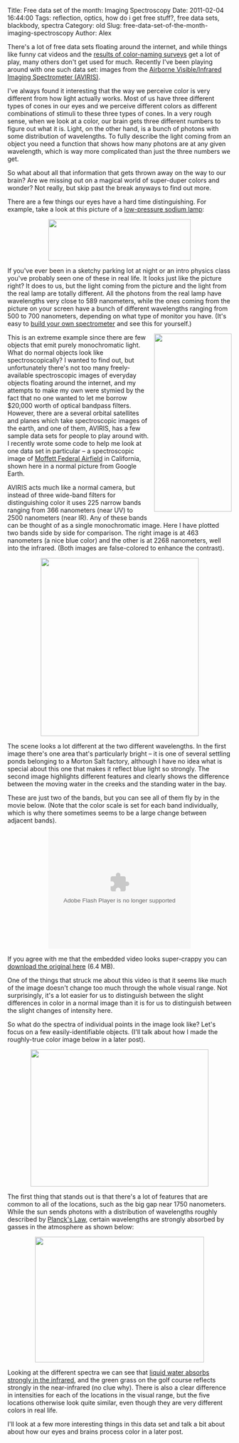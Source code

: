 Title: Free data set of the month:  Imaging Spectroscopy
Date: 2011-02-04 16:44:00
Tags: reflection, optics, how do i get free stuff?, free data sets, blackbody, spectra
Category: old
Slug: free-data-set-of-the-month-imaging-spectroscopy
Author: Alex

There's a lot of free data sets floating around the internet, and while things like funny cat videos and the <a href="http://blog.xkcd.com/2010/05/03/color-survey-results/">results of color-naming surveys</a> get a lot of play, many others don't get used for much.  Recently I've been playing around with one such data set: images from the <a href="http://aviris.jpl.nasa.gov/">Airborne Visible/Infrared Imaging Spectrometer (AVIRIS)</a>. <p style="margin-bottom: 0in;">I've always found it interesting that the way we perceive color is very different from how light actually works.  Most of us have three different types of cones in our eyes and we perceive different colors as different combinations of stimuli to these three types of cones.  In a very rough sense, when we look at a color, our brain gets three different numbers to figure out what it is. Light, on the other hand, is a bunch of photons with some distribution of wavelengths.  To fully describe the light coming from an object you need a function that shows how many photons are at any given wavelength, which is way more complicated than just the three numbers we get.   </p>  <p style="margin-bottom: 0in;">So what about all that information that gets thrown away on the way to our brain?  Are we missing out on a magical world of super-duper colors and wonder?  Not really, but skip past the break anyways to find out more.</p>
<a name='more'></a>
<p style="margin-bottom: 0in;"> </p><p style="margin-bottom: 0in;">There are a few things our eyes have a hard time distinguishing.  For example, take a look at this picture of a <a href="http://en.wikipedia.org/wiki/Sodium-vapor_lamp#Low_pressure_sodium">low-pressure sodium lamp</a>:</p><p style="margin-bottom: 0in;"><a onblur="try {parent.deselectBloggerImageGracefully();} catch(e) {}" href="http://commons.wikimedia.org/wiki/File:LPS_Lamp_35W_running.jpg"><img style="display: block; margin: 0px auto 10px; text-align: center; cursor: pointer; width: 320px; height: 93px;" src="http://2.bp.blogspot.com/_f2jEPVoC9C4/TUx02kW16bI/AAAAAAAABI0/vonaPzNiAag/s320/LPS_Lamp_35W_running.jpg" alt="" id="BLOGGER_PHOTO_ID_5569955319971703218" border="0" /></a></p><p style="margin-bottom: 0in;"> </p><p style="margin-bottom: 0in;">If you've ever been in a sketchy parking lot at night or an intro physics class you've probably seen one of these in real life.  It looks just like the picture right?  It does to us, but the light coming from the picture and the light from the real lamp are totally different.  All the photons from the real lamp have wavelengths very close to 589 nanometers, while the ones coming from the picture on your screen have a bunch of different wavelengths ranging from 500 to 700 nanometers, depending on what type of monitor you have.  (It's easy to <a href="http://www.cs.cmu.edu/%7Ezhuxj/astro/html/spectrometer.html">build your own spectrometer</a> and see this for yourself.) </p>  <p style="margin-bottom: 0in;"><a onblur="try {parent.deselectBloggerImageGracefully();} catch(e) {}" href="http://maps.google.com/maps?gl=us&amp;ie=UTF8&amp;ll=37.432068,-122.017937&amp;spn=0.196834,0.308647&amp;t=h&amp;z=12"><img style="float: right; margin: 0pt 0pt 10px 10px; cursor: pointer; width: 174px; height: 400px;" src="http://4.bp.blogspot.com/_f2jEPVoC9C4/TUx1kWr0ZpI/AAAAAAAABI8/K7RQ-Qzxa50/s400/Moffett%2BField%2BCrop.jpg" alt="" id="BLOGGER_PHOTO_ID_5569956106575570578" border="0" /></a>This is an extreme example since there are few objects that emit purely monochromatic light.  What do normal objects look like spectroscopically?  I wanted to find out, but unfortunately there's not too many freely-available spectroscopic images of everyday objects floating around the internet, and my attempts to make my own were stymied by the fact that no one wanted to let me borrow $20,000 worth of optical bandpass filters.  However, there are a several orbital satellites and planes which take spectroscopic images of the earth, and one of them, AVIRIS, has a few sample data sets for people to play around with.  I recently wrote some code to help me look at one data set in particular – a spectroscopic image of <a href="http://en.wikipedia.org/wiki/Moffett_Federal_Airfield">Moffett Federal Airfield</a> in California, shown here in a normal picture from Google Earth.</p><p style="margin-bottom: 0in;"> </p><p style="margin-bottom: 0in;">AVIRIS acts much like a normal camera, but instead of three wide-band filters for distinguishing color it uses 225 narrow bands ranging from 366 nanometers (near UV) to 2500 nanometers (near IR).  Any of these bands can be thought of as a single monochromatic image.  Here I have plotted two bands side by side for comparison.  The right image is at 463 nanometers (a nice blue color) and the other is at 2268 nanometers, well into the infrared.  (Both images are false-colored to enhance the contrast).</p><p style="margin-bottom: 0in;"><a onblur="try {parent.deselectBloggerImageGracefully();} catch(e) {}" href="http://3.bp.blogspot.com/_f2jEPVoC9C4/TUx2M29FDwI/AAAAAAAABJE/lSUTxxI4ZFw/s1600/Img10and200withInsets.png"><img style="display: block; margin: 0px auto 10px; text-align: center; cursor: pointer; width: 355px; height: 400px;" src="http://3.bp.blogspot.com/_f2jEPVoC9C4/TUx2M29FDwI/AAAAAAAABJE/lSUTxxI4ZFw/s400/Img10and200withInsets.png" alt="" id="BLOGGER_PHOTO_ID_5569956802432667394" border="0" /></a></p><p style="margin-bottom: 0in;"> </p><p style="margin-bottom: 0in;">The scene looks a lot different at the two different wavelengths.  In the first image there's one area that's particularly bright – it is one of several settling ponds belonging to a Morton Salt factory, although I have no idea what is special about this one that makes it reflect blue light so strongly.  The second image highlights different features and clearly shows the difference between the moving water in the creeks and the standing water in the bay.   </p>  <p style="margin-bottom: 0in;">These are just two of the bands, but you can see all of them fly by in the movie below.  (Note that the color scale is set for each band individually, which is why there sometimes seems to be a large change between adjacent bands).</p><p style="margin-bottom: 0in; text-align: center;"><object width="320" height="266" class="BLOG_video_class" id="BLOG_video-18b5070271fced2c" classid="clsid:D27CDB6E-AE6D-11cf-96B8-444553540000" codebase="http://download.macromedia.com/pub/shockwave/cabs/flash/swflash.cab#version=6,0,40,0"><param name="movie" value="//www.youtube.com/get_player"><param name="bgcolor" value="#FFFFFF"><param name="allowfullscreen" value="true"><param name="flashvars" value="flvurl=http://redirector.googlevideo.com/videoplayback?id%3D18b5070271fced2c%26itag%3D5%26source%3Dblogger%26app%3Dblogger%26cmo%3Dsensitive_content%253Dyes%26ip%3D0.0.0.0%26ipbits%3D0%26expire%3D1363446061%26sparams%3Did,itag,source,ip,ipbits,expire%26signature%3D951BC27C2F6B93FC5072D1041B70CEB356D764BC.25AA41756A876C1A766E7BECD2E9A86223B7525%26key%3Dck2&amp;iurl=http://video.google.com/ThumbnailServer2?app%3Dblogger%26contentid%3D18b5070271fced2c%26offsetms%3D5000%26itag%3Dw160%26sigh%3D5MqHW2I4EkMoGsDlHtPtXnDjfvc&amp;autoplay=0&amp;ps=blogger"><embed src="//www.youtube.com/get_player" type="application/x-shockwave-flash" width="320" height="266" bgcolor="#FFFFFF" flashvars="flvurl=http://redirector.googlevideo.com/videoplayback?id%3D18b5070271fced2c%26itag%3D5%26source%3Dblogger%26app%3Dblogger%26cmo%3Dsensitive_content%253Dyes%26ip%3D0.0.0.0%26ipbits%3D0%26expire%3D1363446061%26sparams%3Did,itag,source,ip,ipbits,expire%26signature%3D951BC27C2F6B93FC5072D1041B70CEB356D764BC.25AA41756A876C1A766E7BECD2E9A86223B7525%26key%3Dck2&iurl=http://video.google.com/ThumbnailServer2?app%3Dblogger%26contentid%3D18b5070271fced2c%26offsetms%3D5000%26itag%3Dw160%26sigh%3D5MqHW2I4EkMoGsDlHtPtXnDjfvc&autoplay=0&ps=blogger" allowFullScreen="true" /></object></p><p style="margin-bottom: 0in;">If you agree with me that the embedded video looks super-crappy you can <a href="http://gotfork.net/virtuosi/VariableGain.avi">download the original here</a> (6.4 MB).</p><p style="margin-bottom: 0in;"> </p><p style="margin-bottom: 0in;">One of the things that struck me about this video is that it seems like much of the image doesn't change too much through the whole visual range.  Not surprisingly, it's a lot easier for us to distinguish between the slight differences in color in a normal image than it is for us to distinguish between the slight changes of intensity here.
</p>  <p style="margin-bottom: 0in;">So what do the spectra of individual points in the image look like?  Let's focus on a few easily-identifiable objects.  (I'll talk about how I made the roughly-true color image below in a later post).
</p><p style="margin-bottom: 0in;"><a onblur="try {parent.deselectBloggerImageGracefully();} catch(e) {}" href="http://1.bp.blogspot.com/_f2jEPVoC9C4/TUx7dCumIAI/AAAAAAAABJk/9b8gXeMkqg4/s1600/FiveLocMapCombo.png"><img style="display: block; margin: 0px auto 10px; text-align: center; cursor: pointer; width: 400px; height: 308px;" src="http://1.bp.blogspot.com/_f2jEPVoC9C4/TUx7dCumIAI/AAAAAAAABJk/9b8gXeMkqg4/s400/FiveLocMapCombo.png" alt="" id="BLOGGER_PHOTO_ID_5569962578029191170" border="0" /></a></p><p style="margin-bottom: 0in;"> </p><p style="margin-bottom: 0in;">The first thing that stands out is that there's a lot of features that are common to all of the locations, such as the big gap near 1750 nanometers.  While the sun sends photons with a distribution of wavelengths roughly described by <a href="http://en.wikipedia.org/wiki/Planck%27s_law">Planck's Law</a>, certain wavelengths are strongly absorbed by gasses in the atmosphere as shown below:</p><p style="margin-bottom: 0in;">
</p><a onblur="try {parent.deselectBloggerImageGracefully();} catch(e) {}" href="http://commons.wikimedia.org/wiki/File:Solar_Spectrum.png"><img style="display: block; margin: 0px auto 10px; text-align: center; cursor: pointer; width: 380px; height: 282px;" src="http://upload.wikimedia.org/wikipedia/commons/4/4c/Solar_Spectrum.png" alt="" border="0" /></a> <p style="margin-bottom: 0in;">Looking at the different spectra we can see that <a href="http://en.wikipedia.org/wiki/Electromagnetic_absorption_by_water">liquid water absorbs strongly in the infrared</a>, and the green grass on the golf course reflects strongly in the near-infrared (no clue why).  There is also a clear difference in intensities for each of the locations in the visual range, but the five locations otherwise look quite similar, even though they are very different colors in real life.
</p><p style="margin-bottom: 0in;">I'll look at a few more interesting things in this data set and talk a bit about about how our eyes and brains process color in a later post.
</p>
